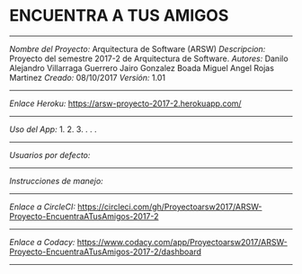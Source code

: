 # ENCUENTRA A TUS AMIGOS
***

*Nombre del Proyecto:* Arquitectura de Software (ARSW)
*Descripcion:* Proyecto del semestre 2017-2 de Arquitectura de Software.
*Autores:* 
Danilo Alejandro Villarraga Guerrero
Jairo Gonzalez Boada
Miguel Angel Rojas Martinez
*Creado:* 08/10/2017
*Versión:* 1.01
***

*Enlace Heroku:* https://arsw-proyecto-2017-2.herokuapp.com/
***
*Uso del App:*
1.
2.
3.
.
.
.
***
*Usuarios por defecto:*


***

*Instrucciones de manejo:*

***

*Enlace a CircleCI:* https://circleci.com/gh/Proyectoarsw2017/ARSW-Proyecto-EncuentraATusAmigos-2017-2
***
*Enlace a Codacy:* https://www.codacy.com/app/Proyectoarsw2017/ARSW-Proyecto-EncuentraATusAmigos-2017-2/dashboard

***
